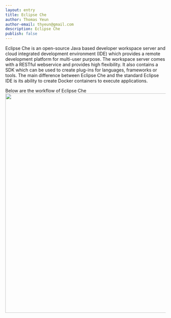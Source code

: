 ```yaml
---
layout: entry
title: Eclipse Che
author: Thomas Yeun
author-email: thyeun@gmail.com
description: Eclipse Che 
publish: false
---
```



Eclipse Che is an open-source Java based developer workspace server and cloud integrated development environment (IDE) which provides a remote development platform for multi-user purpose. 
The workspace server comes with a RESTful webservice and provides high flexibility. It also contains a SDK which can be used to create plug-ins for languages, frameworks or tools. 
The main difference between Eclipse Che and the standard Eclipse IDE is its ability to create Docker containers to execute applications.

Below are the workflow of Eclipse Che
<img src="/images/2016-07-11/Eclipse_Che_-_Workflow.png" style="margin: 0 auto; width: 688px;" />